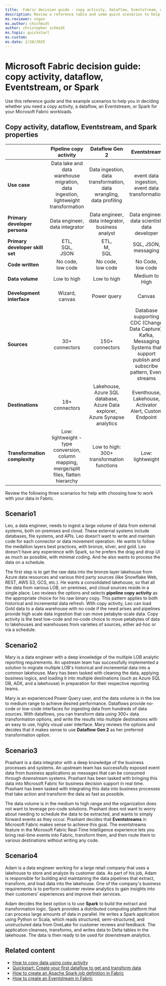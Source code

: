 ```yaml
---
title:  Fabric decision guide - copy activity, dataflow, Eventstream, or Spark
description: Review a reference table and some quick scenarios to help in choosing whether to use copy activity, dataflow, Eventstream, or Spark to work with your data in Fabric.
ms.reviewer: sngun
ms.author: chschmidt
author: christopher schmidt
ms.topic: quickstart
ms.custom:
ms.date: 2/20/2025
---
```


# Microsoft Fabric decision guide: copy activity, dataflow, Eventstream, or Spark

Use this reference guide and the example scenarios to help you in deciding whether you need a copy activity, a dataflow, an Eventstream, or Spark for your Microsoft Fabric workloads.

## Copy activity, dataflow, Eventstream, and Spark properties

| | **Pipeline copy activity** | **Dataflow Gen 2** | **Eventstream** | **Spark** |
|---|:---:|:---:|:---:|:---:|
| **Use case** | Data lake and data warehouse migration,<br>data ingestion,<br>lightweight transformation | Data ingestion,<br>data transformation,<br>data wrangling,<br>data profiling | event data ingestion,<br>event data transformation | Data ingestion,<br>data transformation,<br>data processing,<br>data profiling |
| **Primary developer persona** | Data engineer,<br>data integrator | Data engineer,<br>data integrator,<br>business analyst | Data engineer,<br>data scientist,<br>data developer | Data integrator,<br>data engineer |
| **Primary developer skill set** | ETL,<br>SQL,<br>JSON | ETL,<br>M,<br>SQL | SQL, JSON, messaging |Spark (Scala, Python, Spark SQL, R) |
| **Code written** | No code,<br>low code | No code,<br>low code | No Code, <br>low code | Code |
| **Data volume** | Low to high | Low to high | Medium to High | Low to high |
| **Development interface** | Wizard,<br>canvas | Power query | Canvas | Notebook,<br>Spark job definition |
| **Sources** | 30+ connectors | 150+ connectors | Database supporting CDC (Change Data Capture), Kafka, Messaging Systems that support publish and subscribe pattern, Event streams | Hundreds of Spark libraries |
| **Destinations** | 18+ connectors | Lakehouse,<br>Azure SQL database,<br>Azure Data explorer,<br>Azure Synapse analytics | Eventhouse, Lakehouse, Activator Alert, Custom Endpoint | Hundreds of Spark libraries |
| **Transformation complexity** | Low:<br>lightweight - type conversion, column mapping, merge/split files, flatten hierarchy | Low to high:<br>300+ transformation functions | Low: <br>lightweight | Low to high:<br>support for native Spark and open-source libraries |

Review the following three scenarios for help with choosing how to work with your data in Fabric.

## Scenario1

Leo, a data engineer, needs to ingest a large volume of data from external systems, both on-premises and cloud. These external systems include databases, file systems, and APIs. Leo doesn’t want to write and maintain code for each connector or data movement operation. He wants to follow the medallion layers best practices, with bronze, silver, and gold. Leo doesn't have any experience with Spark, so he prefers the drag and drop UI as much as possible, with minimal coding. And he also wants to process the data on a schedule.

The first step is to get the raw data into the bronze layer lakehouse from Azure data resources and various third party sources (like Snowflake Web, REST, AWS S3, GCS, etc.). He wants a consolidated lakehouse, so that all the data from various LOB, on-premises, and cloud sources reside in a single place. Leo reviews the options and selects **pipeline copy activity** as the appropriate choice for his raw binary copy. This pattern applies to both historical and incremental data refresh. With copy activity, Leo can load Gold data to a data warehouse with no code if the need arises and pipelines provide high scale data ingestion that can move petabyte-scale data. Copy activity is the best low-code and no-code choice to move petabytes of data to lakehouses and warehouses from varieties of sources, either ad-hoc or via a schedule.

## Scenario2

Mary is a data engineer with a deep knowledge of the multiple LOB analytic reporting requirements. An upstream team has successfully implemented a solution to migrate multiple LOB's historical and incremental data into a common lakehouse. Mary has been tasked with cleaning the data, applying business logics, and loading it into multiple destinations (such as Azure SQL DB, ADX, and a lakehouse) in preparation for their respective reporting teams.

Mary is an experienced Power Query user, and the data volume is in the low to medium range to achieve desired performance. Dataflows provide no-code or low-code interfaces for ingesting data from hundreds of data sources. With dataflows, you can transform data using 300+ data transformation options, and write the results into multiple destinations with an easy to use, highly visual user interface. Mary reviews the options and decides that it makes sense to use **Dataflow Gen 2** as her preferred transformation option.

## Scenario3

Prashant is a data integrator with a deep knowledge of the business processes and systems. An upstream team has successfully exposed event data from business applications as messages that can be consumed through downstream systems. Prashant has been tasked with bringing this data into Microsoft Fabric for business decision support in real time. Prashant has been tasked with integrating this data into business processes that take action and transform the data as fast as possible.

The data volume is in the medium to high range and the organization does not want to leverage pro-code solutions. Prashant does not want to worry about needing to schedule the data to be extracted, and wants to simply forward events as they occur. Prashant decides that **Eventstreams** in Microsoft Fabric makes sense to achieve this goal. The eventstreams feature in the Microsoft Fabric Real-Time Intelligence experience lets you bring real-time events into Fabric, transform them, and then route them to various destinations without writing any code.

## Scenario4

Adam is a data engineer working for a large retail company that uses a lakehouse to store and analyze its customer data. As part of his job, Adam is responsible for building and maintaining the data pipelines that extract, transform, and load data into the lakehouse. One of the company's business requirements is to perform customer review analytics to gain insights into their customers' experiences and improve their services.

Adam decides the best option is to use **Spark** to build the extract and transformation logic. Spark provides a distributed computing platform that can process large amounts of data in parallel. He writes a Spark application using Python or Scala, which reads structured, semi-structured, and unstructured data from OneLake for customer reviews and feedback. The application cleanses, transforms, and writes data to Delta tables in the lakehouse. The data is then ready to be used for downstream analytics.

## Related content

- [How to copy data using copy activity](../data-factory/copy-data-activity.md)
- [Quickstart: Create your first dataflow to get and transform data](../data-factory/create-first-dataflow-gen2.md)
- [How to create an Apache Spark job definition in Fabric](../data-engineering/create-spark-job-definition.md)
- [How to create an Eventstream in Fabric](../real-time-intelligence/event-streams/create-manage-an-eventstream.md)
